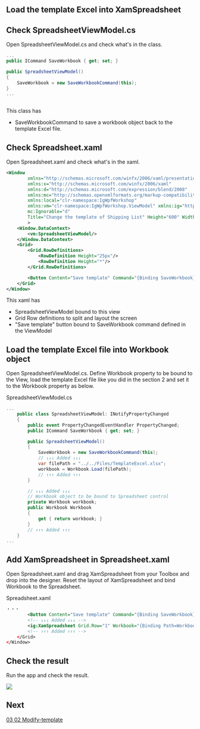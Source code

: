 ## Load the template Excel into XamSpreadsheet

## Check SpreadsheetViewModel.cs

Open SpreadsheetViewModel.cs and check what's in the class.

```cs
...
public ICommand SaveWorkbook { get; set; }

public SpreadsheetViewModel()
{
    SaveWorkbook = new SaveWorkbookCommand(this);
}
...
    
```

This class has
 - SaveWorkbookCommand to save a workbook object back to the template Excel file.

## Check Spreadsheet.xaml

Open Spreadsheet.xaml and check what's in the xaml.
```xml
<Window
        xmlns="http://schemas.microsoft.com/winfx/2006/xaml/presentation"
        xmlns:x="http://schemas.microsoft.com/winfx/2006/xaml"
        xmlns:d="http://schemas.microsoft.com/expression/blend/2008"
        xmlns:mc="http://schemas.openxmlformats.org/markup-compatibility/2006"
        xmlns:local="clr-namespace:IgWpfWorkshop"
        xmlns:vm="clr-namespace:IgWpfWorkshop.ViewModel" xmlns:ig="http://schemas.infragistics.com/xaml" xmlns:Custom="http://infragistics.com/DataPresenter" x:Class="IgWpfWorkshop.Spreadsheet"
        mc:Ignorable="d"
        Title="Change the template of Shipping List" Height="600" Width="1000"
        >
    <Window.DataContext>
        <vm:SpreadsheetViewModel/>
    </Window.DataContext>
    <Grid>
        <Grid.RowDefinitions>
            <RowDefinition Height="25px"/>
            <RowDefinition Height="*"/>
        </Grid.RowDefinitions>

        <Button Content="Save template" Command="{Binding SaveWorkbook}" Grid.Column="0"/>
    </Grid>
</Window>
```

This xaml has
 - SpreadsheetViewModel bound to this view
 - Grid Row definitions to split and layout the screen
 - "Save template" button bound to SaveWorkbook command defined in the ViewModel

## Load the template Excel file into Workbook object

Open SpreadsheetViewModel.cs. Define Workbook property to be bound to the View, load the template Excel file like you did in the section 2 and set it to the Workbook property as below.

SpreadsheetViewModel.cs

```cs
...
    public class SpreadsheetViewModel: INotifyPropertyChanged
    {
        public event PropertyChangedEventHandler PropertyChanged;
        public ICommand SaveWorkbook { get; set; }

        public SpreadsheetViewModel()
        {
            SaveWorkbook = new SaveWorkbookCommand(this);
            // ↓↓↓ Added ↓↓↓
            var filePath = "../../Files/TemplateExcel.xlsx";
            workbook = Workbook.Load(filePath);
            // ↑↑↑ Added ↑↑↑
        }

        // ↓↓↓ Added ↓↓↓
        // Workbook object to be bound to Spreadsheet control
        private Workbook workbook;
        public Workbook Workbook
        {
            get { return workbook; }
        }
        // ↑↑↑ Added ↑↑↑
    }
...
```

## Add XamSpreadsheet in Spreadsheet.xaml

Open Spreadsheet.xaml and drag XamSpreadsheet from your Toolbox and drop into the designer. Reset the layout of XamSpreadsheet and bind Workbook to the Spreadsheet.

Spreadsheet.xaml

```xml
・・・
        <Button Content="Save template" Command="{Binding SaveWorkbook}" Grid.Column="0"/>
        <!-- ↓↓↓ Added ↓↓↓ -->
        <ig:XamSpreadsheet Grid.Row="1" Workbook="{Binding Path=Workbook}"/>
        <!-- ↑↑↑ Added ↑↑↑ -->
    </Grid>
</Window>
```

## Check the result

Run the app and check the result.

![](../assets/03-01-01.png)



## Next
[03 02 Modify-template](03-02-Modify-template.md)
